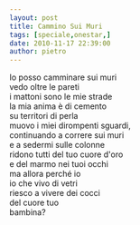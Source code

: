 ```yaml
---
layout: post
title: Cammino Sui Muri
tags: [speciale,onestar,]
date: 2010-11-17 22:39:00
author: pietro
---
```

Io posso camminare sui muri<br/>vedo oltre le pareti<br/>i mattoni sono le mie strade <br/>la mia anima è di cemento<br/>su territori di perla<br/>muovo i miei dirompenti sguardi,<br/>continuando a correre sui muri<br/>e a sedermi sulle colonne<br/>ridono tutti del tuo cuore d'oro<br/>e del marmo nei tuoi occhi<br/>ma allora perché io<br/>io che vivo di vetri<br/>riesco a vivere dei cocci<br/>del cuore tuo<br/>bambina?<br/>

